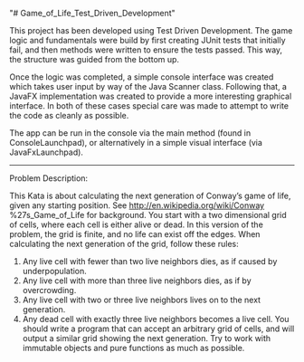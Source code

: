 "# Game_of_Life_Test_Driven_Development" 

This project has been developed using Test Driven Development. The game logic and fundamentals 
were build by first creating JUnit tests that initially fail, and then methods were written to
ensure the tests passed. This way, the structure was guided from the bottom up. 

Once the logic was completed, a simple console interface was created which takes user input by way 
of the Java Scanner class. Following that, a JavaFX implementation was created to provide
a more interesting graphical interface. In both of these cases special care was made
to attempt to write the code as cleanly as possible.

The app can be run in the console via the main method (found in ConsoleLaunchpad),
or alternatively in a simple visual interface (via JavaFxLaunchpad).

------

Problem Description:

This Kata is about calculating the next generation of Conway’s game of life,
given any starting position. See http://en.wikipedia.org/wiki/Conway
%27s_Game_of_Life for background.
You start with a two dimensional grid of cells, where each cell is either alive or
dead. In this version of the problem, the grid is finite, and no life can exist off the
edges. When calculating the next generation of the grid, follow these rules:
1. Any live cell with fewer than two live neighbors dies, as if caused by
   underpopulation.
2. Any live cell with more than three live neighbors dies, as if by
   overcrowding.
3. Any live cell with two or three live neighbors lives on to the next
   generation.
4. Any dead cell with exactly three live neighbors becomes a live cell.
   You should write a program that can accept an arbitrary grid of cells, and will
   output a similar grid showing the next generation.
   Try to work with immutable objects and pure functions as much as possible.
